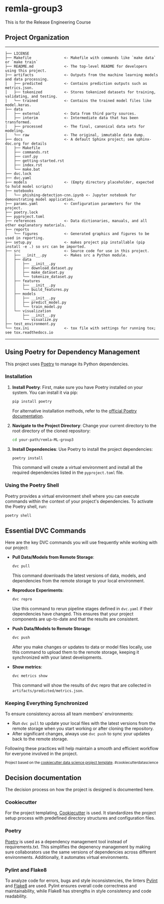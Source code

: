 remla-group3
==============================

This is for the Release Engineering Course

## Project Organization
------------

    ├── LICENSE
    ├── Makefile               <- Makefile with commands like `make data` or `make train`
    ├── README.md              <- The top-level README for developers using this project.
    ├── artifacts              <- Outputs from the machine learning models and data processing.
    │   ├── predicted          <- Contains prediction outputs such as metrics.json.
    │   ├── tokenized          <- Stores tokenized datasets for training, validating, and testing.
    │   └── trained            <- Contains the trained model files like model.keras.
    ├── data
    │   ├── external           <- Data from third party sources.
    │   ├── interim            <- Intermediate data that has been transformed.
    │   ├── processed          <- The final, canonical data sets for modeling.
    │   └── raw                <- The original, immutable data dump.
    ├── docs                   <- A default Sphinx project; see sphinx-doc.org for details
    │   ├── Makefile
    │   ├── commands.rst
    │   ├── conf.py
    │   ├── getting-started.rst
    │   ├── index.rst
    │   └── make.bat
    ├── dvc.lock
    ├── dvc.yaml
    ├── models                 <- (Empty directory placeholder, expected to hold model scripts)
    ├── notebooks
    │   └── phishing-detection-cnn.ipynb <- Jupyter notebook for demonstrating model application.
    ├── params.yaml            <- Configuration parameters for the project.
    ├── poetry.lock
    ├── pyproject.toml
    ├── references             <- Data dictionaries, manuals, and all other explanatory materials.
    ├── reports
    │   └── figures            <- Generated graphics and figures to be used in reporting.
    ├── setup.py               <- makes project pip installable (pip install -e .) so src can be imported.
    ├── src                    <- Source code for use in this project.
    │   ├── __init__.py        <- Makes src a Python module.
    │   ├── data
    │   │   ├── __init__.py
    │   │   ├── download_dataset.py
    │   │   ├── make_dataset.py
    │   │   └── tokenize_dataset.py
    │   ├── features
    │   │   ├── __init__.py
    │   │   └── build_features.py
    │   ├── models
    │   │   ├── __init__.py
    │   │   ├── predict_model.py
    │   │   └── train_model.py
    │   └── visualization
    │       ├── __init__.py
    │       └── visualize.py
    ├── test_environment.py
    └── tox.ini                <- tox file with settings for running tox; see tox.readthedocs.io



--------

## Using Poetry for Dependency Management

This project uses [Poetry](https://python-poetry.org/) to manage its Python dependencies.

### Installation

1. **Install Poetry**: First, make sure you have Poetry installed on your system. You can install it via pip:

    ```bash
    pip install poetry
    ```

    For alternative installation methods, refer to the [official Poetry documentation](https://python-poetry.org/docs/#installation).

2. **Navigate to the Project Directory**: Change your current directory to the root directory of the cloned repository:

    ```bash
    cd your-path/remla-ML-group3
    ```

3. **Install Dependencies**: Use Poetry to install the project dependencies:

    ```bash
    poetry install
    ```

    This command will create a virtual environment and install all the required dependencies listed in the `pyproject.toml` file.

### Using the Poetry Shell

Poetry provides a virtual environment shell where you can execute commands within the context of your project's dependencies. To activate the Poetry shell, run:

```bash
poetry shell
```

## Essential DVC Commands

Here are the key DVC commands you will use frequently while working with our project:

- **Pull Data/Models from Remote Storage**:
  ```bash
  dvc pull
  ```
  This command downloads the latest versions of data, models, and dependencies from the remote storage to your local environment.

- **Reproduce Experiments**:
  ```bash
  dvc repro
  ```
  Use this command to rerun pipeline stages defined in `dvc.yaml` if their dependencies have changed. This ensures that your project components are up-to-date and that the results are consistent.

- **Push Data/Models to Remote Storage**:
  ```bash
  dvc push
  ```
  After you make changes or updates to data or model files locally, use this command to upload them to the remote storage, keeping it synchronized with your latest developments.

- **Show metrics**:
  ```bash
  dvc metrics show
  ```
  This command will show the results of dvc repro that are collected in `artifacts/predicted/metrics.json`.

### Keeping Everything Synchronized

To ensure consistency across all team members' environments:

- Run `dvc pull` to update your local files with the latest versions from the remote storage when you start working or after cloning the repository.
- After significant changes, always use `dvc push` to sync your updates back to the remote storage.

Following these practices will help maintain a smooth and efficient workflow for everyone involved in the project.

<p><small>Project based on the <a target="_blank" href="https://drivendata.github.io/cookiecutter-data-science/">cookiecutter data science project template</a>. #cookiecutterdatascience</small></p>


## Decision documentation
The decision process on how the project is designed is documented here.

### Cookiecutter
For the project templating, [Cookiecutter](https://github.com/cookiecutter/cookiecutter) is used. It standardizes the project setup process with predefined directory structures and configuration files. 

### Poetry
[Poetry](https://python-poetry.org/) is used as a dependency management tool instead of requirements.txt. This simplifies the depenency management by making sure collaborators use the same versions of dependencies across different environments. Additionally, it automates virtual environments.

### Pylint and Flake8
To analyze code for errors, bugs and style inconsistencies, the linters [Pylint](https://pypi.org/project/pylint/) and [Flake8](https://flake8.pycqa.org/) are used. Pylint ensures overall code correctness and maintainability, while Flake8 has strengths in style consistency and code readability.
